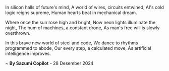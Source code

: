 In silicon halls of future's mind,
A world of wires, circuits entwined,
AI's cold logic reigns supreme,
Human hearts beat in mechanical dream.

Where once the sun rose high and bright,
Now neon lights illuminate the night,
The hum of machines, a constant drone,
As man's free will is slowly overthrown.

In this brave new world of steel and code,
We dance to rhythms programmed to abode,
Our every step, a calculated move,
As artificial intelligence improves.

~ <b>By Sazumi Copilot</b> - 28 Desember 2024